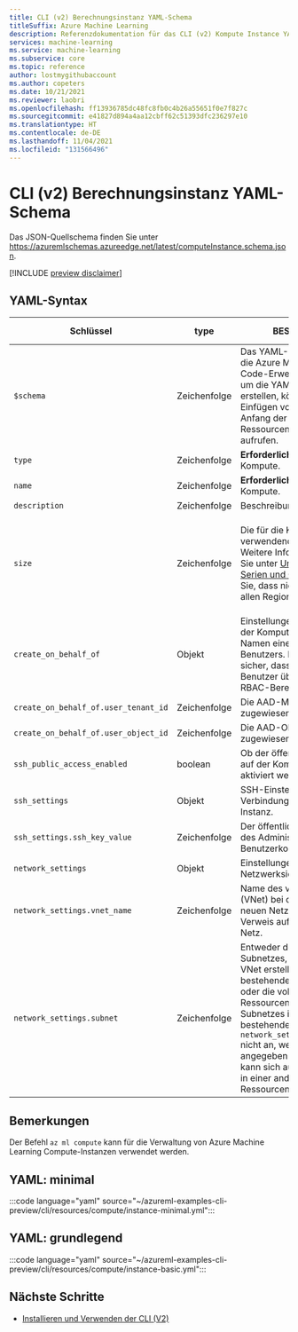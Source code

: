 ```yaml
---
title: CLI (v2) Berechnungsinstanz YAML-Schema
titleSuffix: Azure Machine Learning
description: Referenzdokumentation für das CLI (v2) Kompute Instance YAML Schema.
services: machine-learning
ms.service: machine-learning
ms.subservice: core
ms.topic: reference
author: lostmygithubaccount
ms.author: copeters
ms.date: 10/21/2021
ms.reviewer: laobri
ms.openlocfilehash: ff13936785dc48fc8fb0c4b26a55651f0e7f827c
ms.sourcegitcommit: e41827d894a4aa12cbff62c51393dfc236297e10
ms.translationtype: HT
ms.contentlocale: de-DE
ms.lasthandoff: 11/04/2021
ms.locfileid: "131566496"
---
```

# <a name="cli-v2-compute-instance-yaml-schema"></a>CLI (v2) Berechnungsinstanz YAML-Schema

Das JSON-Quellschema finden Sie unter https://azuremlschemas.azureedge.net/latest/computeInstance.schema.json.

[!INCLUDE [preview disclaimer](../../includes/machine-learning-preview-generic-disclaimer.md)]

## <a name="yaml-syntax"></a>YAML-Syntax

| Schlüssel | type | BESCHREIBUNG | Zulässige Werte | Standardwert |
| --- | ---- | ----------- | -------------- | ------- |
| `$schema` | Zeichenfolge | Das YAML-Schema. Wenn Sie die Azure Machine Learning VS Code-Erweiterung verwenden, um die YAML-Datei zu erstellen, können Sie durch Einfügen von `$schema` am Anfang der Datei Schema- und Ressourcenvervollständigungen aufrufen. | | |
| `type` | Zeichenfolge | **Erforderlich.** Die Art des Kompute. | `computeinstance` | |
| `name` | Zeichenfolge | **Erforderlich.** Name des Kompute. | | |
| `description` | Zeichenfolge | Beschreibung des Kompute. | | |
| `size` | Zeichenfolge | Die für die Kompute-instanz zu verwendende VM-Größe. Weitere Informationen finden Sie unter [Unterstützte VM-Serien und Größen](concept-compute-target.md#supported-vm-series-and-sizes). Beachten Sie, dass nicht alle Größen in allen Regionen verfügbar sind. | Für die Liste der unterstützten Größen in einer bestimmten Region verwenden Sie bitte den Befehl `az ml compute list-sizes`.  | `Standard_DS3_v2` |
| `create_on_behalf_of` | Objekt | Einstellungen für die Erstellung der Kompute-Instanz im Namen eines anderen Benutzers. Bitte stellen Sie sicher, dass der zugewiesene Benutzer über die richtigen RBAC-Berechtigungen verfügt. |  |  |
| `create_on_behalf_of.user_tenant_id` | Zeichenfolge | Die AAD-Mieter-ID des zugewiesenen Benutzers. |  |  |
| `create_on_behalf_of.user_object_id` | Zeichenfolge | Die AAD-Objekt-ID des zugewiesenen Benutzers. |  |  |
| `ssh_public_access_enabled` | boolean | Ob der öffentliche SSH-Zugang auf der Kompute-Instanz aktiviert werden soll. | | `false` |
| `ssh_settings` | Objekt | SSH-Einstellungen für die Verbindung mit der Kompute-Instanz. | | |
| `ssh_settings.ssh_key_value` | Zeichenfolge | Der öffentliche SSH-Schlüssel des Administrator-Benutzerkontos. | | |
| `network_settings` | Objekt | Einstellungen zur Netzwerksicherheit. | | |
| `network_settings.vnet_name` | Zeichenfolge | Name des virtuellen Netzes (VNet) bei der Erstellung eines neuen Netzes oder beim Verweis auf ein bestehendes Netz. | | |
| `network_settings.subnet` | Zeichenfolge | Entweder der Name des Subnetzes, wenn ein neues VNet erstellt oder auf ein bestehendes verwiesen wird, oder die vollständig qualifizierte Ressourcen-ID eines Subnetzes in einem bestehenden VNet. Geben Sie `network_settings.vnet_name` nicht an, wenn die Subnetz-ID angegeben ist. Die Subnetz-ID kann sich auf ein VNet/Subnetz in einer anderen Ressourcengruppe beziehen. | | |

## <a name="remarks"></a>Bemerkungen

Der Befehl `az ml compute` kann für die Verwaltung von Azure Machine Learning Compute-Instanzen verwendet werden.

## <a name="yaml-minimal"></a>YAML: minimal

:::code language="yaml" source="~/azureml-examples-cli-preview/cli/resources/compute/instance-minimal.yml":::

## <a name="yaml-basic"></a>YAML: grundlegend

:::code language="yaml" source="~/azureml-examples-cli-preview/cli/resources/compute/instance-basic.yml":::

## <a name="next-steps"></a>Nächste Schritte

- [Installieren und Verwenden der CLI (V2)](how-to-configure-cli.md)
